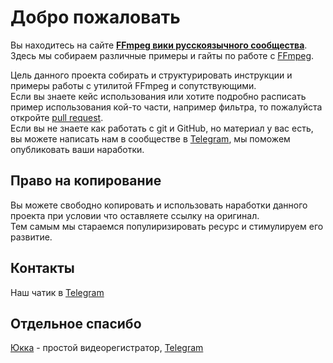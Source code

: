 # Добро пожаловать

Вы находитесь на сайте **[FFmpeg вики русскоязычного сообщества](https://ffmpeg-ru.github.io/wiki/)**.  
Здесь мы собираем различные примеры и гайты по работе с [FFmpeg](https://www.ffmpeg.org/).

Цель данного проекта собирать и структурировать инструкции и примеры работы с утилитой FFmpeg и сопутствующими.  
Если вы знаете кейс использования или хотите подробно расписать пример использования кой-то части, например фильтра, то пожалуйста откройте [pull request](https://github.com/ffmpeg-ru/wiki/pulls).  
Если вы не знаете как работать с git и GitHub, но материал у вас есть, вы можете написать нам в сообществе в [Telegram](https://t.me/ffmpeg_ru), мы поможем опубликовать ваши наработки.  

## Право на копирование

Вы можете свободно копировать и использовать наработки данного проекта при условии что оставляете ссылку на оригинал.  
Тем самым мы стараемся популиризировать ресурс и стимулируем его развитие.

## Контакты

Наш чатик в [Telegram](https://t.me/ffmpeg_ru)

## Отдельное спасибо

[Юкка](https://yucca.app) - простой видеорегистратор, [Telegram](https://t.me/yuccastream)
